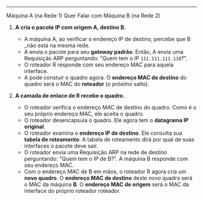 
---

Máquina A (na Rede 1) Quer Falar com Máquina B (na Rede 2)

1. **A cria o pacote IP com origem A, destino B.**
    - A máquina A, ao verificar o endereço IP de destino, percebe que B _não está na mesma rede. 
    - A envia o pacote para seu **gateway padrão**. Então, A envia uma Requisição ARP perguntando: "Quem tem o IP `111.111.111.110`?".
    - O roteador R responde com seu endereço MAC para aquela interface. 
    - A pode constuir o quadro agora. O **endereço MAC de destino** do quadro será o MAC do **roteador** (o próximo salto).
    
2. **A camada de enlace de R recebe o quadro.**        
    - O roteador verifica o endereço MAC de destino do quadro. Como é o seu próprio endereço MAC, ele aceita o quadro.    
    - O roteador desencapsula o quadro. Ele agora tem o **datagrama IP original**.
    - O roteador examina o **endereço IP de destino**. Ele consulta sua **tabela de roteamento**. A tabela de roteamento dirá por qual de suas interfaces o pacote deve sair.
    - O roteador envia uma Requisição ARP na rede de destino perguntando: "Quem tem o IP de B?". A máquina B responde com seu endereço MAC.    
    - Com o endereço MAC de B em mãos, o roteador R agora cria um **novo quadro**. O **endereço MAC de destino** deste _novo_ quadro será o MAC da máquina **B**. O **endereço MAC de origem** será o MAC da interface do próprio roteador roteador.